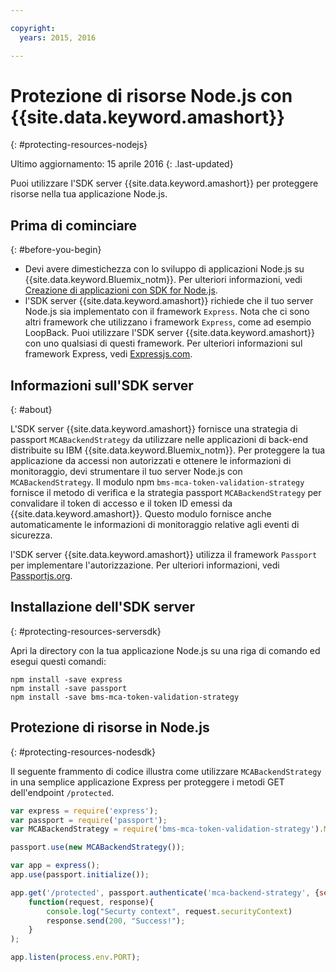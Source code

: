 ```yaml
---

copyright:
  years: 2015, 2016

---
```


# Protezione di risorse Node.js con {{site.data.keyword.amashort}}
{: #protecting-resources-nodejs}

Ultimo aggiornamento: 15 aprile 2016
{: .last-updated}

Puoi utilizzare l'SDK server {{site.data.keyword.amashort}} per proteggere risorse nella tua applicazione Node.js.

## Prima di cominciare
{: #before-you-begin}

* Devi avere dimestichezza con lo sviluppo di applicazioni Node.js su {{site.data.keyword.Bluemix_notm}}. Per ulteriori informazioni, vedi [Creazione di applicazioni con SDK for Node.js](https://console.{DomainName}/docs/runtimes/nodejs/index.html#nodejs_runtime).
* l'SDK server {{site.data.keyword.amashort}} richiede che il tuo server Node.js sia implementato con il framework `Express`. Nota che ci sono altri framework che utilizzano i framework `Express`, come ad esempio LoopBack. Puoi utilizzare l'SDK server {{site.data.keyword.amashort}} con uno qualsiasi di questi framework. Per ulteriori informazioni sul framework Express, vedi [Expressjs.com](http://expressjs.com/).

## Informazioni sull'SDK server
{: #about}

L'SDK server {{site.data.keyword.amashort}} fornisce una strategia di passport `MCABackendStrategy` da utilizzare nelle applicazioni di back-end distribuite su IBM {{site.data.keyword.Bluemix_notm}}. Per proteggere la tua applicazione da accessi non autorizzati e ottenere le informazioni di monitoraggio, devi strumentare il tuo server Node.js con `MCABackendStrategy`. Il modulo npm `bms-mca-token-validation-strategy` fornisce il
metodo di verifica e la strategia passport `MCABackendStrategy` per convalidare il token di accesso e il token ID emessi da {{site.data.keyword.amashort}}. Questo modulo fornisce anche automaticamente le informazioni di monitoraggio relative agli eventi di sicurezza.

l'SDK server {{site.data.keyword.amashort}} utilizza il framework `Passport` per implementare l'autorizzazione.  Per ulteriori
informazioni, vedi [Passportjs.org](http://passportjs.org/).

## Installazione dell'SDK server
{: #protecting-resources-serversdk}

Apri la directory con la tua applicazione Node.js su una riga di comando ed esegui questi comandi:

```
npm install -save express
npm install -save passport
npm install -save bms-mca-token-validation-strategy
```

## Protezione di risorse in Node.js
{: #protecting-resources-nodesdk}

Il seguente frammento di codice illustra come utilizzare `MCABackendStrategy` in una semplice applicazione Express per proteggere i metodi GET dell'endpoint `/protected`.

```JavaScript
var express = require('express');
var passport = require('passport');
var MCABackendStrategy = require('bms-mca-token-validation-strategy').MCABackendStrategy;

passport.use(new MCABackendStrategy());

var app = express();
app.use(passport.initialize());

app.get('/protected', passport.authenticate('mca-backend-strategy', {session: false }),
    function(request, response){
		console.log("Securty context", request.securityContext)    
		response.send(200, "Success!");
    }
);

app.listen(process.env.PORT);
```
